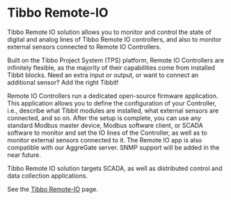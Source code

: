 # Tibbo Remote-IO
Tibbo Remote IO solution allows you to monitor and control the state of digital and analog lines of Tibbo Remote IO controllers, and also to monitor external sensors connected to Remote IO Controllers.

Built on the Tibbo Project System (TPS) platform, Remote IO Controllers are infinitely flexible, as the majority of their capabilities come from installed Tibbit blocks. Need an extra input or output, or want to connect an additional sensor? Add the right Tibbit!

Remote IO Controllers run a dedicated open-source firmware application. This application allows you to define the configuration of your Controller, i.e., describe what Tibbit modules are installed, what external sensors are connected, and so on. After the setup is complete, you can use any standard Modbus master device, Modbus software client, or SCADA software to monitor and set the IO lines of the Controller, as well as to monitor external sensors connected to it. The Remote IO app is also compatible with our AggreGate server. SNMP support will be added in the near future.

Tibbo Remote IO solution targets SCADA, as well as distributed control and data collection applications.

See the [Tibbo Remote-IO](https://tibbo.com/remote-io.html) page.
